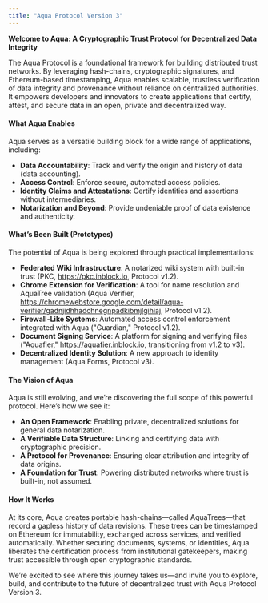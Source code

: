 ```yaml
---
title: "Aqua Protocol Version 3"
---
```

**Welcome to Aqua: A Cryptographic Trust Protocol for Decentralized Data Integrity**

The Aqua Protocol is a foundational framework for building distributed trust networks. By leveraging hash-chains, cryptographic signatures, and Ethereum-based timestamping, Aqua enables scalable, trustless verification of data integrity and provenance without reliance on centralized authorities. It empowers developers and innovators to create applications that certify, attest, and secure data in an open, private and decentralized way.

#### What Aqua Enables
Aqua serves as a versatile building block for a wide range of applications, including:
- **Data Accountability**: Track and verify the origin and history of data (data accounting).
- **Access Control**: Enforce secure, automated access policies.
- **Identity Claims and Attestations**: Certify identities and assertions without intermediaries.
- **Notarization and Beyond**: Provide undeniable proof of data existence and authenticity.

#### What’s Been Built (Prototypes)
The potential of Aqua is being explored through practical implementations:
- **Federated Wiki Infrastructure**: A notarized wiki system with built-in trust (PKC, https://pkc.inblock.io, Protocol v1.2).
- **Chrome Extension for Verification**: A tool for name resolution and AquaTree validation (Aqua Verifier, https://chromewebstore.google.com/detail/aqua-verifier/gadnjidhhadchnegnpadkibmjlgihiaj, Protocol v1.2).
- **Firewall-Like Systems**: Automated access control enforcement integrated with Aqua ("Guardian," Protocol v1.2).
- **Document Signing Service**: A platform for signing and verifying files ("Aquafier," https://aquafier.inblock.io, transitioning from v1.2 to v3).
- **Decentralized Identity Solution**: A new approach to identity management (Aqua Forms, Protocol v3).

#### The Vision of Aqua
Aqua is still evolving, and we’re discovering the full scope of this powerful protocol. Here’s how we see it:
- **An Open Framework**: Enabling private, decentralized solutions for general data notarization.
- **A Verifiable Data Structure**: Linking and certifying data with cryptographic precision.
- **A Protocol for Provenance**: Ensuring clear attribution and integrity of data origins.
- **A Foundation for Trust**: Powering distributed networks where trust is built-in, not assumed.

#### How It Works
At its core, Aqua creates portable hash-chains—called AquaTrees—that record a gapless history of data revisions. These trees can be timestamped on Ethereum for immutability, exchanged across services, and verified automatically. Whether securing documents, systems, or identities, Aqua liberates the certification process from institutional gatekeepers, making trust accessible through open cryptographic standards.

We’re excited to see where this journey takes us—and invite you to explore, build, and contribute to the future of decentralized trust with Aqua Protocol Version 3.
